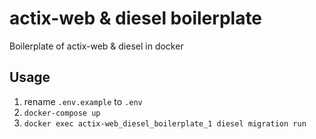 # actix-web & diesel boilerplate
Boilerplate of actix-web & diesel in docker

## Usage
1. rename `.env.example` to `.env`
2. `docker-compose up`
3. `docker exec actix-web_diesel_boilerplate_1 diesel migration run`
